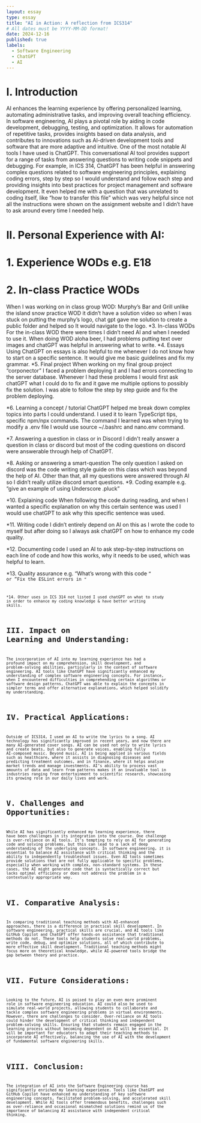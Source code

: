 ```yaml
---
layout: essay
type: essay
title: "AI in Action: A reflection from ICS314"
# All dates must be YYYY-MM-DD format!
date: 2024-12-16
published: true
labels:
  - Software Engineering
  - ChatGPT
  - AI
---
```

# I. Introduction
AI enhances the learning experience by offering personalized learning, automating administrative tasks, and improving overall teaching efficiency. In software engineering, AI plays a pivotal role by aiding in code development, debugging, testing, and optimization. It allows for automation of repetitive tasks, provides insights based on data analysis, and contributes to innovations such as AI-driven development tools and software that are more adaptive and intuitive.
One of the most notable AI tools I have used is ChatGPT. This conversational AI tool provides support for a range of tasks from answering questions to writing code snippets and debugging. For example, in ICS 314, ChatGPT has been helpful in answering complex questions related to software engineering principles, explaining coding errors, step by step so I would understand and follow each step and providing insights into best practices for project management and software development.   It even helped me with a question that was unrelated to coding itself, like “how to transfer this file” which was very helpful since not all the instructions were shown on the assignment website and I didn’t have to ask around every time I needed help. 

# II. Personal Experience with AI:
# 1. Experience WODs e.g. E18

# 2. In-class Practice WODs
When I was working on in class group WOD: Murphy’s Bar and Grill unlike the island snow practice WOD it didn’t have a solution video so when I was stuck on putting the murphy’s logo, chat gpt gave me solution to create a public folder and helped so It would navigate to the logo.
*3. In-class WODs
For the in-class WOD there were times I didn’t need AI and when I needed to use it.  When doing WOD aloha beer, I had problems putting text over images and chatGPT was helpful in answering what to write. 
*4. Essays
Using ChatGPT on essays is also helpful to me whenever I do not know how to start on a specific sentence. It would give me basic guidelines and fix my grammar. 
*5. Final project
When working on my final group project “corponector” I faced a problem deploying it and I had errors connecting to the server database.  Whenever I had these problems I would first ask chatGPT what I could do to fix and it gave me multiple options to possibly fix the solution.  I was able to follow the step by step guide and fix the problem deploying.

*6. Learning a concept / tutorial
ChatGPT helped me break down complex topics into parts I could understand.  I used it to learn TypeScript tips, specific npm/npx commands.  The command I learned was when trying to modify a .env file I would use  source ~/.bashrc and nano.env command.

*7. Answering a question in class or in Discord
I didn't really answer a question in class or discord but most of the coding questions on discord were answerable through help of ChatGPT.

*8. Asking or answering a smart-question
The only question I asked on discord was the code writing style guide on this class which was beyond the help of AI.  Other than that, all my questions were answered through AI so I didn’t really utilize discord smart questions.
*9. Coding example e.g. “give an example of using Underscore .pluck”

*10. Explaining code
When following the code during reading, and when I wanted a specific explanation on why this certain sentence was used I would use chatGPT to ask why this specific sentence was used.

*11. Writing code
I didn’t entirely depend on AI on this as I wrote the code to myself but after doing so I always ask chatGPT on how to enhance my code quality.

*12. Documenting code
I used an AI to ask step-by-step instructions on each line of code and how this works, why it needs to be used, which was helpful to learn.

*13. Quality assurance e.g. “What’s wrong with this code <code here>” or “Fix the ESLint errors in <code here>”

*14. Other uses in ICS 314 not listed
I used chatGPT on what to study in order to enhance my coding knowledge & have better writing skills.


# III. Impact on Learning and Understanding:
The incorporation of AI into my learning experience has had a profound impact on my comprehension, skill development, and problem-solving abilities, particularly in the context of software engineering. AI tools like ChatGPT have significantly enhanced my understanding of complex software engineering concepts. For instance, when I encountered difficulties in comprehending certain algorithms or software design patterns, ChatGPT was able to explain the concepts in simpler terms and offer alternative explanations, which helped solidify my understanding.

# IV. Practical Applications:
Outside of ICS314, I used an AI to write the lyrics to a song. AI technology has significantly improved in recent years, and now there are many AI-generated cover songs. AI can be used not only to write lyrics and create beats, but also to generate voices, enabling fully AI-composed music. Beyond music, AI is being applied in various fields such as healthcare, where it assists in diagnosing diseases and predicting treatment outcomes, and in finance, where it helps analyze market trends and manage investments. AI’s ability to process vast amounts of data and learn from patterns makes it an invaluable tool in industries ranging from entertainment to scientific research, showcasing its growing role in our daily lives and work.


# V. Challenges and Opportunities:
While AI has significantly enhanced my learning experience, there have been challenges in its integration into the course. One challenge is over-reliance on AI tools. It's tempting to rely on AI for generating code and solving problems, but this can lead to a lack of deep understanding of the underlying concepts. In software engineering, it is essential to balance AI assistance with critical thinking and the ability to independently troubleshoot issues.  Even AI tools sometimes provide solutions that are not fully applicable to specific problems, especially when working with complex, non-standard systems. In these cases, the AI might generate code that is syntactically correct but lacks optimal efficiency or does not address the problem in a contextually appropriate way.

# VI. Comparative Analysis:
In comparing traditional teaching methods with AI-enhanced approaches, there is a difference in practical skill development.  In software engineering, practical skills are crucial, and AI tools like GitHub Copilot and ChatGPT offer hands-on assistance that traditional methods do not. These tools help students solve real-world problems, write code, debug, and optimize solutions, all of which contribute to more effective skill development. Traditional teaching methods might focus more on theoretical knowledge, while AI-powered tools bridge the gap between theory and practice.

# VII. Future Considerations:
Looking to the future, AI is poised to play an even more prominent role in software engineering education.  AI could also be used to simulate real-world projects, allowing students to collaborate and tackle complex software engineering problems in virtual environments.
However, there are challenges to consider. Over-reliance on AI tools could hinder the development of critical thinking and independent problem-solving skills. Ensuring that students remain engaged in the learning process without becoming dependent on AI will be essential.  It will be important for educators to adapt their teaching methods to incorporate AI effectively, balancing the use of AI with the development of fundamental software engineering skills.

# VIII. Conclusion:
The integration of AI into the Software Engineering course has significantly enriched my learning experience. Tools like ChatGPT and GitHub Copilot have enhanced my understanding of key software engineering concepts, facilitated problem-solving, and accelerated skill development. While AI tools offer tremendous benefits, challenges such as over-reliance and occasional mismatched solutions remind us of the importance of balancing AI assistance with independent critical thinking.

